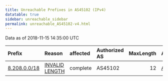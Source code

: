 ```yaml
---
title: Unreachable Prefixes in AS45102 (IPv4)
datatable: true
sidebar: unreachable_sidebar
permalink: unreachable_AS45102-v4.html
---
```


Data as of 2018-11-15 14:35:00 UTC


<div class="datatable-begin"></div>

| Prefix                                             | Reason                                                                                                 | affected   | Authorized AS   |   MaxLength | Anchor                                       |   unreachable /24s |
|:---------------------------------------------------|:-------------------------------------------------------------------------------------------------------|:-----------|:----------------|------------:|:---------------------------------------------|-------------------:|
| [8.208.0.0/18](https://stat.ripe.net/8.208.0.0/18) | [INVALID LENGTH](https://rpki-validator.ripe.net/announcement-preview?asn=AS45102&prefix=8.208.0.0/18) | complete   | AS45102         |          12 | [APNIC](unreachable_APNIC_RPKI_Root-v4.html) |                 64 |

<div class="datatable-end"></div>